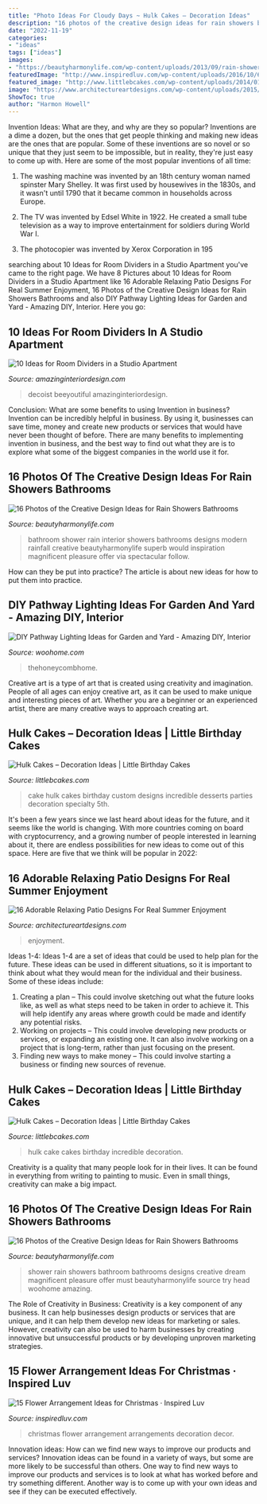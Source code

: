 ```yaml
---
title: "Photo Ideas For Cloudy Days ~ Hulk Cakes – Decoration Ideas"
description: "16 photos of the creative design ideas for rain showers bathrooms"
date: "2022-11-19"
categories:
- "ideas"
tags: ["ideas"]
images:
- "https://beautyharmonylife.com/wp-content/uploads/2013/09/rain-shower29ui.jpg"
featuredImage: "http://www.inspiredluv.com/wp-content/uploads/2016/10/6-Flower-Arrangements-for-Christmas.jpg"
featured_image: "http://www.littlebcakes.com/wp-content/uploads/2014/01/Hulk-Cake.jpg"
image: "https://www.architectureartdesigns.com/wp-content/uploads/2015/06/1329-1024x668.jpg"
ShowToc: true
author: "Harmon Howell"
---
```



Invention Ideas: What are they, and why are they so popular?
Inventions are a dime a dozen, but the ones that get people thinking and making new ideas are the ones that are popular. Some of these inventions are so novel or so unique that they just seem to be impossible, but in reality, they're just easy to come up with. Here are some of the most popular inventions of all time: 
1. The washing machine was invented by an 18th century woman named spinster Mary Shelley. It was first used by housewives in the 1830s, and it wasn't until 1790 that it became common in households across Europe.

2. The TV was invented by Edsel White in 1922. He created a small tube television as a way to improve entertainment for soldiers during World War I.

3. The photocopier was invented by Xerox Corporation in 195
	

		
searching about 10 Ideas for Room Dividers in a Studio Apartment you've came to the right page. We have 8 Pictures about 10 Ideas for Room Dividers in a Studio Apartment like 16 Adorable Relaxing Patio Designs For Real Summer Enjoyment, 16 Photos of the Creative Design Ideas for Rain Showers Bathrooms and also DIY Pathway Lighting Ideas for Garden and Yard - Amazing DIY, Interior. Here you go:
		
    
## 10 Ideas For Room Dividers In A Studio Apartment

<img loading=lazy src="https://www.amazinginteriordesign.com/wp-content/uploads/2016/05/10-ideas-room-dividers-studio-apartment-5.jpg" onerror="this.onerror=null;this.src='https://tse1.mm.bing.net/th?id=OIP.XzZf-Gp31InDE8fSuUzg3QHaLc&amp;pid=15.1';" alt="10 Ideas for Room Dividers in a Studio Apartment">

_Source: amazinginteriordesign.com_

>decoist beeyoutiful amazinginteriordesign. 

	

Conclusion: What are some benefits to using Invention in business?
Invention can be incredibly helpful in business. By using it, businesses can save time, money and create new products or services that would have never been thought of before. There are many benefits to implementing invention in business, and the best way to find out what they are is to explore what some of the biggest companies in the world use it for.

    
## 16 Photos Of The Creative Design Ideas For Rain Showers Bathrooms

<img loading=lazy src="https://beautyharmonylife.com/wp-content/uploads/2013/09/rain-shower29ui.jpg" onerror="this.onerror=null;this.src='https://tse4.mm.bing.net/th?id=OIP.CYdlpiX1x2iXnGiAIr9IiwHaJ4&amp;pid=15.1';" alt="16 Photos of the Creative Design Ideas for Rain Showers Bathrooms">

_Source: beautyharmonylife.com_

>bathroom shower rain interior showers bathrooms designs modern rainfall creative beautyharmonylife superb would inspiration magnificent pleasure offer via spectacular follow. 

	

How can they be put into practice?
The article is about new ideas for how to put them into practice.

    
## DIY Pathway Lighting Ideas For Garden And Yard - Amazing DIY, Interior

<img loading=lazy src="https://www.woohome.com/wp-content/uploads/2017/06/lighting-ideas-for-pathway-6.jpg" onerror="this.onerror=null;this.src='https://tse2.mm.bing.net/th?id=OIP.1ScVy6yKbAX-m4LbuoClMgHaLH&amp;pid=15.1';" alt="DIY Pathway Lighting Ideas for Garden and Yard - Amazing DIY, Interior">

_Source: woohome.com_

>thehoneycombhome. 

	

Creative art is a type of art that is created using creativity and imagination. People of all ages can enjoy creative art, as it can be used to make unique and interesting pieces of art. Whether you are a beginner or an experienced artist, there are many creative ways to approach creating art.

    
## Hulk Cakes – Decoration Ideas | Little Birthday Cakes

<img loading=lazy src="http://www.littlebcakes.com/wp-content/uploads/2014/01/Hulk-Cake-768x1024.jpg" onerror="this.onerror=null;this.src='https://tse3.mm.bing.net/th?id=OIP.1tinCIVK0lSm-KQ566mV6gHaJ4&amp;pid=15.1';" alt="Hulk Cakes – Decoration Ideas | Little Birthday Cakes">

_Source: littlebcakes.com_

>cake hulk cakes birthday custom designs incredible desserts parties decoration specialty 5th. 

	

It's been a few years since we last heard about ideas for the future, and it seems like the world is changing. With more countries coming on board with cryptocurrency, and a growing number of people interested in learning about it, there are endless possibilities for new ideas to come out of this space. Here are five that we think will be popular in 2022: 

    
## 16 Adorable Relaxing Patio Designs For Real Summer Enjoyment

<img loading=lazy src="https://www.architectureartdesigns.com/wp-content/uploads/2015/06/1329-1024x668.jpg" onerror="this.onerror=null;this.src='https://tse4.mm.bing.net/th?id=OIP.w-YheVsE7MhG2DnE9wJR8AHaE1&amp;pid=15.1';" alt="16 Adorable Relaxing Patio Designs For Real Summer Enjoyment">

_Source: architectureartdesigns.com_

>enjoyment. 

	

Ideas 1-4:
Ideas 1-4 are a set of ideas that could be used to help plan for the future. These ideas can be used in different situations, so it is important to think about what they would mean for the individual and their business. Some of these ideas include:
1. Creating a plan – This could involve sketching out what the future looks like, as well as what steps need to be taken in order to achieve it. This will help identify any areas where growth could be made and identify any potential risks. 
2. Working on projects – This could involve developing new products or services, or expanding an existing one. It can also involve working on a project that is long-term, rather than just focusing on the present. 
3. Finding new ways to make money – This could involve starting a business or finding new sources of revenue.

    
## Hulk Cakes – Decoration Ideas | Little Birthday Cakes

<img loading=lazy src="http://www.littlebcakes.com/wp-content/uploads/2014/01/Hulk-Cake.jpg" onerror="this.onerror=null;this.src='https://tse3.mm.bing.net/th?id=OIP.S8CWAPx3t4cWlGqMl9xhSwHaFj&amp;pid=15.1';" alt="Hulk Cakes – Decoration Ideas | Little Birthday Cakes">

_Source: littlebcakes.com_

>hulk cake cakes birthday incredible decoration. 

	

Creativity is a quality that many people look for in their lives. It can be found in everything from writing to painting to music. Even in small things, creativity can make a big impact.

    
## 16 Photos Of The Creative Design Ideas For Rain Showers Bathrooms

<img loading=lazy src="https://beautyharmonylife.com/wp-content/uploads/2013/09/shower-head-rain-52059-4275855-800x1200.jpg" onerror="this.onerror=null;this.src='https://tse1.mm.bing.net/th?id=OIP.4ZGaiiuUTx8cvmV2fAZyNwHaLH&amp;pid=15.1';" alt="16 Photos of the Creative Design Ideas for Rain Showers Bathrooms">

_Source: beautyharmonylife.com_

>shower rain showers bathroom bathrooms designs creative dream magnificent pleasure offer must beautyharmonylife source try head woohome amazing. 

	

The Role of Creativity in Business:
Creativity is a key component of any business. It can help businesses design products or services that are unique, and it can help them develop new ideas for marketing or sales. However, creativity can also be used to harm businesses by creating innovative but unsuccessful products or by developing unproven marketing strategies.

    
## 15 Flower Arrangement Ideas For Christmas · Inspired Luv

<img loading=lazy src="http://www.inspiredluv.com/wp-content/uploads/2016/10/6-Flower-Arrangements-for-Christmas.jpg" onerror="this.onerror=null;this.src='https://tse4.mm.bing.net/th?id=OIP.9nsHSk0VRqhw8Cyhjt_negHaLR&amp;pid=15.1';" alt="15 Flower Arrangement Ideas for Christmas · Inspired Luv">

_Source: inspiredluv.com_

>christmas flower arrangement arrangements decoration decor. 

	

Innovation ideas: How can we find new ways to improve our products and services?
Innovation ideas can be found in a variety of ways, but some are more likely to be successful than others. One way to find new ways to improve our products and services is to look at what has worked before and try something different. Another way is to come up with your own ideas and see if they can be executed effectively.

